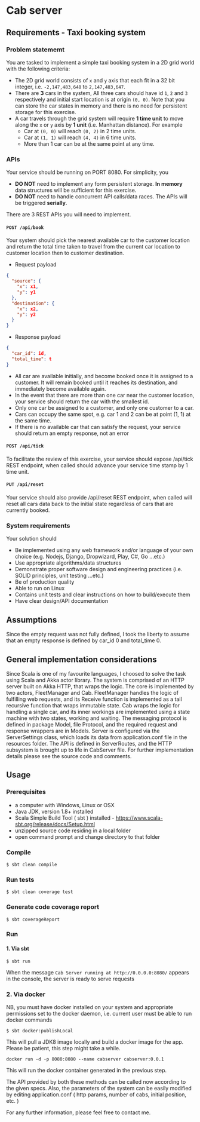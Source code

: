 # Cab server

## Requirements - Taxi booking system

### Problem statememt
You are tasked to implement a simple taxi booking system in a 2D grid world with the following criteria:

- The 2D grid world consists of `x` and `y` axis that each fit in a 32 bit integer, i.e. `-2,147,483,648` to `2,147,483,647`.
- There are **3** cars in the system, All three cars should have id `1`, `2` and `3` respectively and initial start location is at origin `(0, 0)`. Note that you can store the car states in memory and there is no need for persistent storage for this exercise.
- A car travels through the grid system will require **1 time unit** to move along the `x` or `y` axis by **1 unit** (i.e. Manhattan distance). For example
    - Car at `(0, 0)` will reach `(0, 2)` in 2 time units.
    - Car at `(1, 1)` will reach `(4, 4)` in 6 time units.
    - More than 1 car can be at the same point at any time.

### APIs

Your service should be running on PORT 8080. For simplicity, you

- **DO NOT** need to implement any form persistent storage. **In memory** data structures will be sufficient for this exercise.
- **DO NOT** need to handle concurrent API calls/data races. The APIs will be triggered **serially**.

There are 3 REST APIs you will need to implement.

#### `POST /api/book`

Your system should pick the nearest available car to the customer location and return the total time taken to travel from the current car location to customer location then to customer destination.

- Request payload
```json
{
  "source": {
    "x": x1,
    "y": y1
  },
  "destination": {
    "x": x2,
    "y": y2
  }
}
```

- Response payload
```json
{
  "car_id": id,
  "total_time": t
}
```
- All car are available initially, and become booked once it is assigned to a customer. It will remain booked until it reaches its destination, and immediately become available again.
- In the event that there are more than one car near the customer location, your service should return the car with the smallest id.
- Only one car be assigned to a customer, and only one customer to a car.
- Cars can occupy the same spot, e.g. car 1 and 2 can be at point (1, 1) at the same time.
- If there is no available car that can satisfy the request, your service should return an empty response, not an error

#### `POST /api/tick`

To facilitate the review of this exercise, your service should expose /api/tick REST endpoint, when called should advance your service time stamp by 1 time unit.

#### `PUT /api/reset` 
Your service should also provide /api/reset REST endpoint, when called will reset all cars data back to the initial state regardless of cars that are currently booked.


### System requirements
Your solution should

- Be implemented using any web framework and/or language of your own choice (e.g. Nodejs, Django, Dropwizard, Play, C#, Go ...etc.)
- Use appropriate algorithms/data structures
- Demonstrate proper software design and engineering practices (i.e. SOLID principles, unit testing ...etc.)
- Be of production quality
- Able to run on Linux
- Contains unit tests and clear instructions on how to build/execute them
- Have clear design/API documentation

## Assumptions

Since the empty request was not fully defined, I took the liberty to assume that an empty response is defined by car_id 0 and total_time 0.

## General implementation considerations
Since Scala is one of my favourite languages, I choosed to solve the task using Scala and Akka actor library.
The system is comprised of an HTTP server built on Akka HTTP, that wraps the logic.
The core is implemented by two actors, FleetManager and Cab.
FleetManager handles the logic of fulfilling web requests, and its Receive function is implemented as a tail recursive function that wraps immutable state.
Cab wraps the logic for handling a single car, and its inner workings are implemented using a state machine with two states, working and waiting.
The messaging protocol is defined in package Model, file Protocol, and the required request and response wrappers are in Models.
Server is configured via the ServerSettings class, which loads its data from application.conf file in the resources folder.
The API is defined in ServerRoutes, and the HTTP subsystem is brought up to life in CabServer file.
For further implementation details please see the source code and comments. 

## Usage

### Prerequisites
- a computer with Windows, Linux or OSX 
- Java JDK, version 1.8+ installed
- Scala Simple Build Tool ( sbt ) installed - <https://www.scala-sbt.org/release/docs/Setup.html>
- unzipped source code residing in a local folder
- open command prompt and change directory to that folder

### Compile 

```
$ sbt clean compile
```

### Run tests 

```
$ sbt clean coverage test
```

### Generate code coverage report 

```
$ sbt coverageReport
```

### Run

#### 1. Via sbt 

```
$ sbt run
```

When the message
```Cab Server running at http://0.0.0.0:8080/``` appears in the console, the server is ready to serve requests
### 2. Via docker
NB, you must have docker installed on your system and appropriate permissions set to the docker daemon, i.e. current user must be able to run docker commands 

```
$ sbt docker:publishLocal
```
This will pull a JDK8 image locally and build a docker image for the app. Please be patient, this step might take a while.
```
docker run -d -p 8080:8080 --name cabserver cabserver:0.0.1
```
This will run the docker container generated in the previous step.

The API provided by both these methods can be called now according to the given specs.
Also, the parameters of the system can be easily modified by editing application.conf ( http params, number of cabs, initial position, etc. )

For any further information, please feel free to contact me.